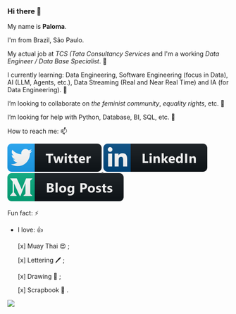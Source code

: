 ### Hi there 👋

My name is **Paloma**.

I'm from Brazil, São Paulo.

My actual job at *TCS (Tata Consultancy Services* and I'm a working *Data Engineer / Data Base Specialist*. 🔭 

I currently learning: Data Engineering, Software Engineering (focus in Data), AI (LLM, Agents, etc.), Data Streaming (Real and Near Real Time) and IA (for Data Engineering). 🌱

I’m looking to collaborate on *the feminist community*, *equality rights*, etc. 👯 

I’m looking for help with Python, Database, BI, SQL, etc. 🤔

How to reach me: 📫 

  
<a href="https://twitter.com/Paloma_Bareli">
    <img src="https://github.com/MikeCodesDotNET/ColoredBadges/blob/master/svg/social/twitter.svg" alt="twitter" style="vertical-align:top margin:6px 4px"">
</a>  

<a href="https://www.linkedin.com/in/palomaribeiro1">
    <img src="https://github.com/MikeCodesDotNET/ColoredBadges/blob/master/svg/social/linkedin.svg" alt="linkedin" style="vertical-align:top margin:6px 4px"">
</a> 

<a href="https://paloma-bareli.medium.com/">
    <img src="https://github.com/MikeCodesDotNET/ColoredBadges/blob/master/svg/blogs/medium.svg" alt="medium" style="vertical-align:top margin:6px 4px"">
</a> 

<!--
<a href="https://github.com/palomabareli">
    <img src="https://github.com/MikeCodesDotNET/ColoredBadges/blob/master/svg/social/github.svg" alt="github" style="vertical-align:top margin:6px 4px"">
</a> 
-->
  
Fun fact: ⚡
  * I love: :+1:
  
    [x] Muay Thai :heart_eyes: ; 
    
    [x] Lettering :pen: ;
    
    [x] Drawing :love_letter: ;
    
    [x] Scrapbook :ledger: .
    

![](https://media.giphy.com/media/3oKIPv2ZPduGEHtrOM/giphy.gif)

